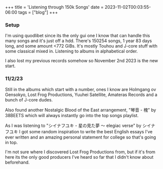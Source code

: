 +++
title = 'Listening through 150k Songs'
date = 2023-11-02T00:03:55-06:00
tags = ["blog"]
+++

### Setup
I'm using quodlibet since its the only gui one I know that can handle this many songs and it's just off a hdd. There's 150254 songs, 1 year 83 days long, and some amount <772 GiBs. It's mostly Touhou and J-core stuff with some classical mixed in.
Listening to albums in alphabetical order.

I also lost my previous records somehow so November 2nd 2023 is the new start.

### 11/2/23

Still in the albums which start with a number, ones I know are Holmgang ov Gensokyo, Lost Frog Productions, Yuuhei Satellite, Amateras Records and a bunch of J-core dudes. 

Also found another Nostalgic Blood of the East arrangement, "琴音 - 槐" by 38BEETS which will always instantly go into the top songs playlist. 

As I was listening to "シイナフユキ - 星の見た夢 ～ elegiac verse" by シイナフユキ I got some random inspiration to write the best English essays I've ever written and an amazing personal statement for college so that's going in top.

I'm not sure where I discovered Lost Frog Productions from, but if it's from here its the only good producers I've heard so far that I didn't know about beforehand. 
